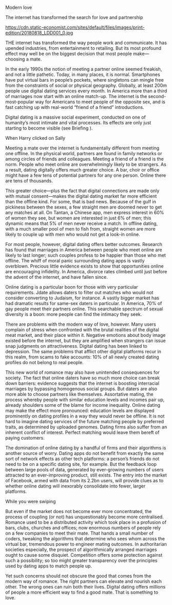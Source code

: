 Modern love

The internet has transformed the search for love and partnership

https://cdn.static-economist.com/sites/default/files/images/print-edition/20180818_LDD001_0.jpg

THE internet has transformed the way people work and communicate. It has upended industries, from entertainment to retailing. But its most profound effect may well be on the biggest decision that most people make—choosing a mate.

In the early 1990s the notion of meeting a partner online seemed freakish, and not a little pathetic. Today, in many places, it is normal. Smartphones have put virtual bars in people’s pockets, where singletons can mingle free from the constraints of social or physical geography. Globally, at least 200m people use digital dating services every month. In America more than a third of marriages now start with an online match-up. The internet is the second-most-popular way for Americans to meet people of the opposite sex, and is fast catching up with real-world “friend of a friend” introductions.

Digital dating is a massive social experiment, conducted on one of humanity’s most intimate and vital processes. Its effects are only just starting to become visible (see  Briefing ).

When Harry clicked on Sally

Meeting a mate over the internet is fundamentally different from meeting one offline. In the physical world, partners are found in family networks or among circles of friends and colleagues. Meeting a friend of a friend is the norm. People who meet online are overwhelmingly likely to be strangers. As a result, dating digitally offers much greater choice. A bar, choir or office might have a few tens of potential partners for any one person. Online there are tens of thousands.

This greater choice—plus the fact that digital connections are made only with mutual consent—makes the digital dating market far more efficient than the offline kind. For some, that is bad news. Because of the gulf in pickiness between the sexes, a few straight men are doomed never to get any matches at all. On Tantan, a Chinese app, men express interest in 60% of women they see, but women are interested in just 6% of men; this dynamic means that 5% of men never receive a match. In offline dating, with a much smaller pool of men to fish from, straight women are more likely to couple up with men who would not get a look-in online.

For most people, however, digital dating offers better outcomes. Research has found that marriages in America between people who meet online are likely to last longer; such couples profess to be happier than those who met offline. The whiff of moral panic surrounding dating apps is vastly overblown. Precious little evidence exists to show that opportunities online are encouraging infidelity. In America, divorce rates climbed until just before the advent of the internet, and have fallen since.

Online dating is a particular boon for those with very particular requirements. Jdate allows daters to filter out matches who would not consider converting to Judaism, for instance. A vastly bigger market has had dramatic results for same-sex daters in particular. In America, 70% of gay people meet their partners online. This searchable spectrum of sexual diversity is a boon: more people can find the intimacy they seek.

There are problems with the modern way of love, however. Many users complain of stress when confronted with the brutal realities of the digital meat market, and their place within it. Negative emotions about body image existed before the internet, but they are amplified when strangers can issue snap judgments on attractiveness. Digital dating has been linked to depression. The same problems that afflict other digital platforms recur in this realm, from scams to fake accounts: 10% of all newly created dating profiles do not belong to real people.

This new world of romance may also have unintended consequences for society. The fact that online daters have so much more choice can break down barriers: evidence suggests that the internet is boosting interracial marriages by bypassing homogenous social groups. But daters are also more able to choose partners like themselves. Assortative mating, the process whereby people with similar education levels and incomes pair up, already shoulders some of the blame for income inequality. Online dating may make the effect more pronounced: education levels are displayed prominently on dating profiles in a way they would never be offline. It is not hard to imagine dating services of the future matching people by preferred traits, as determined by uploaded genomes. Dating firms also suffer from an inherent conflict of interest. Perfect matching would leave them bereft of paying customers.

The domination of online dating by a handful of firms and their algorithms is another source of worry. Dating apps do not benefit from exactly the same sort of network effects as other tech platforms: a person’s friends do not need to be on a specific dating site, for example. But the feedback loop between large pools of data, generated by ever-growing numbers of users attracted to an ever-improving product, still exists. The entry into the market of Facebook, armed with data from its 2.2bn users, will provide clues as to whether online dating will inexorably consolidate into fewer, larger platforms.

While you were swiping

But even if the market does not become ever more concentrated, the process of coupling (or not) has unquestionably become more centralised. Romance used to be a distributed activity which took place in a profusion of bars, clubs, churches and offices; now enormous numbers of people rely on a few companies to meet their mate. That hands a small number of coders, tweaking the algorithms that determine who sees whom across the virtual bar, tremendous power to engineer mating outcomes. In authoritarian societies especially, the prospect of algorithmically arranged marriages ought to cause some disquiet. Competition offers some protection against such a possibility; so too might greater transparency over the principles used by dating apps to match people up.

Yet such concerns should not obscure the good that comes from the modern way of romance. The right partners can elevate and nourish each other. The wrong ones can ruin both their lives. Digital dating offers millions of people a more efficient way to find a good mate. That is something to love.